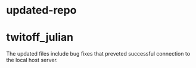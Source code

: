 # updated-repo
# twitoff_julian
The updated files include bug fixes that preveted successful connection to the local host server. 

